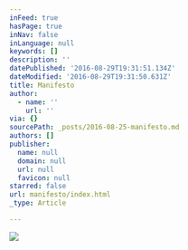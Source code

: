 ```yaml
---
inFeed: true
hasPage: true
inNav: false
inLanguage: null
keywords: []
description: ''
datePublished: '2016-08-29T19:31:51.134Z'
dateModified: '2016-08-29T19:31:50.631Z'
title: Manifesto
author:
  - name: ''
    url: ''
via: {}
sourcePath: _posts/2016-08-25-manifesto.md
authors: []
publisher:
  name: null
  domain: null
  url: null
  favicon: null
starred: false
url: manifesto/index.html
_type: Article

---
```

![](https://imgflo.herokuapp.com/graph/vahj1ThiexotieMo/ae5495f7866fcb252d5499cf87df39fc/croprotate.jpg?cropheight=2048&cropwidth=1296&degrees=0&input=https%3A%2F%2Fthe-grid-user-content.s3-us-west-2.amazonaws.com%2F022578aa-94ce-4001-a5dd-1dcbfeb124c6.jpg&x=72&y=0)
